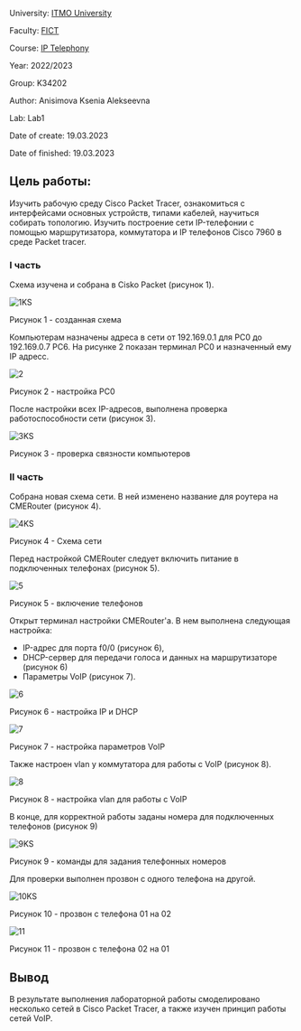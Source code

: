 University: [ITMO University](https://itmo.ru/ru/)

Faculty: [FICT](https://fict.itmo.ru)

Course: [IP Telephony](https://github.com/itmo-ict-faculty/ip-telephony)

Year: 2022/2023

Group: K34202

Author: Anisimova Ksenia Alekseevna

Lab: Lab1

Date of create: 19.03.2023

Date of finished: 19.03.2023


## Цель работы: 
Изучить рабочую среду Cisco Packet Tracer, ознакомиться с интерфейсами основных устройств, типами кабелей, научиться собирать топологию. Изучить построение сети IP-телефонии с помощью маршрутизатора, коммутатора и IP телефонов Cisco 7960 в среде Packet tracer.

### I часть

Схема изучена и собрана в Cisko Packet (рисунок 1).

![1KS](https://user-images.githubusercontent.com/56114211/226305553-ff4f39c7-722a-4780-8d85-e15f2a2f2022.png)

Рисунок 1 - созданная схема

Компьютерам назначены адреса в сети от 192.169.0.1 для PC0 до 192.169.0.7 PC6. На рисунке 2 показан терминал PC0 и назначенный ему IP адресс.

![2](https://user-images.githubusercontent.com/56114211/226305655-8aa5f8e4-9d21-445c-9e32-952d44367ca9.png)

Рисунок 2 - настройка PC0

После настройки всех IP-адресов, выполнена проверка работоспособности сети (рисунок 3).

![3KS](https://user-images.githubusercontent.com/56114211/226305739-e3f0cb52-2621-404c-af4a-22be5b3b2a74.png)

Рисунок 3 - проверка связности компьютеров

### II часть

Собрана новая схема сети. В ней изменено название для роутера на CMERouter (рисунок 4).

![4KS](https://user-images.githubusercontent.com/56114211/226305763-a16a4556-e87e-4078-ba37-d977eb498454.png)

Рисунок 4 - Схема сети 

Перед настройкой CMERouter следует включить питание в подключенных телефонах (рисунок 5).

![5](https://user-images.githubusercontent.com/56114211/226305795-175140fe-8e4d-40ac-8056-7f54bc79dcba.png)

Рисунок 5 - включение телефонов

Открыт терминал настройки CMERouter'а. В нем выполнена следующая настройка:
- IP-адрес для порта f0/0 (рисунок 6), 
- DHCP-сервер для передачи голоса и данных на маршрутизаторе (рисунок 6)
- Параметры VoIP (рисунок 7).

![6](https://user-images.githubusercontent.com/56114211/226305817-d56174eb-4a15-4110-b65f-e99a3e824524.png)

Рисунок 6 - настройка IP и DHCP

![7](https://user-images.githubusercontent.com/56114211/226305829-d46fccbd-31c5-4dca-acab-008f56437cd1.png)

Рисунок 7 - настройка параметров VoIP

Также настроен vlan у коммутатора для работы с VoIP (рисунок 8).

![8](https://user-images.githubusercontent.com/56114211/226305857-9a890ea0-defa-4116-8148-f20807b0d517.png)

Рисунок 8 - настройка vlan для работы с VoIP

В конце, для корректной работы заданы номера для подключенных телефонов (рисунок 9)

![9KS](https://user-images.githubusercontent.com/56114211/226305883-b6e3bbd1-7b6f-447e-b52f-47b1ea9538f9.png)

Рисунок 9 - команды для задания телефонных номеров

Для проверки выполнен прозвон с одного телефона на другой.

![10KS](https://user-images.githubusercontent.com/56114211/226305898-f38fcb2f-8903-4a11-b835-47309cb0d58d.png)

Рисунок 10 - прозвон с телефона 01 на 02

![11](https://user-images.githubusercontent.com/56114211/226305924-c61c2e02-b96c-47ce-9dbf-d2a0842117dd.png)

Рисунок 11 - прозвон с телефона 02 на 01

## Вывод
В результате выполнения лабораторной работы смоделировано несколько сетей в Cisco Packet Tracer, а также изучен принцип работы сетей VoIP.


